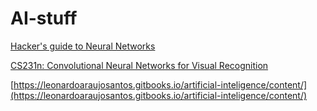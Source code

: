 # AI-stuff

[Hacker's guide to Neural Networks](http://karpathy.github.io/neuralnets/)

[CS231n: Convolutional Neural Networks for Visual Recognition](http://cs231n.github.io/)

[https://leonardoaraujosantos.gitbooks.io/artificial-inteligence/content/](https://leonardoaraujosantos.gitbooks.io/artificial-inteligence/content/)
